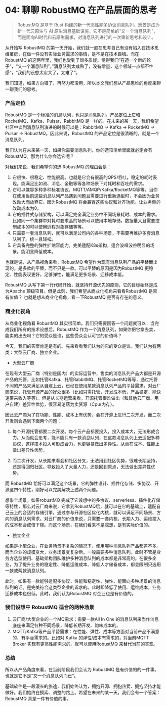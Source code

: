 # 04: 聊聊 RobustMQ 在产品层面的思考

> RobustMQ 是基于 Rust 构建的新一代高性能多协议消息队列。愿景是成为新一代云原生与 AI 原生消息基础设施。它不是简单的"又一个消息队列"，而是面向AI时代和云原生需求，对消息队列进行的一次重新思考和设计。

从开始写 RobustMQ 的第一天开始，我们就一直在思考自己有没有陷入在技术思维茧房，在做一件没有实际业务需求的事情，是不是在技术自嗨。而在 RobustMQ 的这两年里，我们也受到了很多质疑。觉得我们“在造一个新的轮子”，“又一个消息队列”，”消息队列太成熟了，没有增量，这个领域一点都不性感“，“我们的设想太宏大了，太难了”。

我们知道，如果方向错了，再努力都没用，所以本文我们想从产品思维的角度来聊一聊我们的思考。

### 产品定位

RobustMQ 是一个标准的消息队列，也只是消息队列。产品定位上它和RocketMQ、Kafka、Pulsar、RabbitMQ 是一样的。在未来的某一天，我们希望社区中谈到消息队列演进的时候可以是：RabbitMQ -> Kafka -> RocketMQ -> Pulsar -> RobustMQ。因此来说，RobustMQ 的产品定位是很清晰的。就是一个消息队列。

我们认为在未来某一天，如果你需要消息队列，你的选项清单里面就必定会有RobustMQ。那为什么你会选它呢？

对我们来说，我们希望你的选 RobustMQ 的理由会是：
1. 它很快、很稳定、性能很高。也就是它会有很高的QPS/吞吐，稳定的耗时表现。能满足比如流、消息、金融等等各种场景下对耗时和吞吐的需求。
2. 它可以兼容多种多种标准协议，MQTT/AMQP/Kafka/RocketMQ等等。当你在使用当前这些消息队列产品遇到问题且需要进行重新选型时，不会因为业务改动大而放弃它。因为RobustMQ 将会兼容这些协议和对齐功能。让业务侧的改动成本为0。
3. 它的插件式存储架构，可以满足完全满足业务中不同场景耗时、成本的需求。比如同一个集群中对耗时要求高的场景可以使用本地存储，数据量大且需要控制成本的可以使用远程对象存储等等。
4. 只需要一套消息队列，就可以满足公司内的各种场景，不需要再维护多套消息队列了。统一且轻松。
5. 它具备完整的弹性扩缩容能力，完美适配K8s架构，适合波峰波谷明显的场景。能明显降低成本。

也就是说，从产品视角来看，RobustMQ 希望作为现有消息队列产品的平替而出现的。是多款的平替，而不只是一款。可以平替的原因是因为RobustMQ 更稳定、性能表现更好，足够弹性，能满足更多场景、迁移成本低。

RobustMQ 从写下第一行代码开始，就坚持开源优先的原则，它的目标始终是成为Apache 顶级项目。但是此刻，我们希望从商业化视角来看看RobustMQ 是否有价值？ 也就是想从商业化视角，看一下RobustMQ 是否有存在的意义。

### 商业化视角

从商业化视角看 RobustMQ 其实很简单。我们只需要回答一个问题就可以：当完成我们所有的技术设想后，RobustMQ 作为一个消息队列，如果你把它拿去卖，能卖的出去吗？它的受众是谁，这些受众会认可它的价值吗？

今天，我们的答案肯定是有的。先来看看我们认为的它的受众是谁。我们认为有两类：大型云厂商、独立企业。

- 大型云厂商

在现有大型云厂商（特别是国内）的实际运营中，售卖的消息队列产品大都是开源产品的托管，比如托管Kafka、托管RabbitMQ、托管RocketMQ等等，通过托管不同的产品来满足从自建上云，已经在使用某款消息队列产品的平替需求。对云厂商来说，托管开源产品的好处很多（比如只需托管，开发成本低，产品稳定，能快速带来收入等等）。但是从长期运营来看，开源托管很难做出（和其他云厂商、用户自建）差异性优势，很容易沦落为卖资源（Cpu/内存）。

因此云产商为了在功能、性能、成本上有优势，会在开源上进行二次开发，而二次开发则会遇到下面两个问题：
1. 每个开源托管都要二次开发。每个云产品都要投入，投入成本大，无法形成合力。从而就会思考，能不能只有一款消息队列，在这款消息队列上去适配多种协议，这样技术投入可形成合力，也更容易做出差异性。从而在成本、性能上做出差异性优势。
   
2. 而二次开发，从长期来看会和社区分叉，无法用到社区优势，很难长期坚持，还是得回归社区。导致投入了大量人力，还是回到原点，无法做出差异性优势。

而 RobustMQ 恰好可以满足这个场景，它的弹性设计、插件化存储、多协议、开源这四个特性，刚好可以完美解决上述两个问题。

想象个场景，如果robustMQ 完成了它设想中的多协议、serverless、插件化存储等特性，那么对云厂商来说，它拿到RobustMQ后，就可以在它的基础上，适配自己云上的合适的存储引擎，通过参与开源社区优化内核，就可以满足不同场景、方向的消息队列需求。对云厂商的价值来说，只需要一套内核，长期人力、运维投入的成本都会成倍下降。而这个场景，在我们看来不是臆想，是有实际价值的。

- 独立企业

如果是小型企业，在业务场景不复杂的情况下，使用哪种消息队列产品都差不多。而当企业的规模变大，业务场景变复杂后。一般需要多种消息队列。此时不管是业务方选型使用、基础架构团队维护多种消息队列的成本都是非常高的。在很多企业，为了提升业务的稳定性、降低运维成本、降低人才储备成本，都会限制只选用一款或两款消息队列。

此时，如果有一款能够适配多协议，性能和稳定性、弹性、能面向多种场景的消息队列的话。是完美符合这类型企业的诉求的。此时即降低了使用、运维成本，业务迁移成本也很低。此时，我们认为RobustMQ 对企业也是有价值的。

### 我们设想中 RobustMQ 适合的两种场景
1. 云厂商/大型企业的一个MQ需求：需要一款All In One 的消息队列来当作消息底座来满足各种不同场景，降低长期开发、韵味成本的。
2. MQTT/Kafka等产品平替需求：在性能、弹性、成本等方面对当前产品不满意的，有平替需求的。比如对 Kafka 的弹性/成本有需求的，对当前MQTT Broker 实现有更高性能需求的。就可以使用RobustMQ 来替代当前的实现。

### 总结
所以从产品角度来看，在当前阶段我们会认为 RobustMQ 是有价值的的一件事。也就是它不是“又一个消息队列而已”。

基础软件是一段漫长的旅途，我们始终认为，拥抱开源、拥抱热爱、拥抱坚持才能做好。我们始终在摸索、调整的路上。希望在未来的某一天，我们会有一个答案：RobustMQ 真是一件有价值的事。
